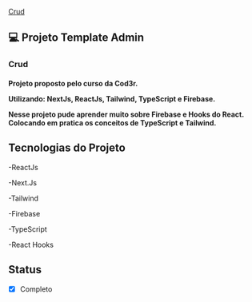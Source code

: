 <a href="https://projeto-template-admin.vercel.app/">Crud</a>


## 💻 Projeto Template Admin

<h3>Crud</h3>

<h4>Projeto proposto pelo curso da Cod3r.

Utilizando:
NextJs, ReactJs, Tailwind, TypeScript e Firebase.

Nesse projeto pude aprender muito sobre Firebase e Hooks do React.
Colocando em pratica os conceitos de TypeScript e Tailwind.


</h4>


## Tecnologias do Projeto

-ReactJs

-Next.Js

-Tailwind

-Firebase

-TypeScript

-React Hooks


## Status

- [x] Completo
